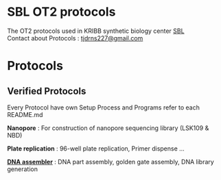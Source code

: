 # SBL OT2 protocols

The OT2 protocols used in KRIBB synthetic biology center [SBL](https://oak.kribb.re.kr/handle/201005/19496/tab-browse?sort_by=2&order=DESC)  
Contact about Protocols : <tjdrns227@gmail.com>

# Protocols  

## Verified Protocols

Every Protocol have own Setup Process and Programs refer to each README.md  



**Nanopore** : For construction of nanopore sequencing library (LSK109 & NBD)

**Plate replication** : 96-well plate replication, Primer dispense ...

[**DNA assembler**](https://github.com/Lelp27/DNAssembler) : DNA part assembly, golden gate assembly, DNA library generation
